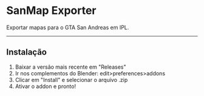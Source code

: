 # SanMap Exporter

Exportar mapas para o GTA San Andreas em IPL.

------

## Instalação

1. Baixar a versão mais recente em "Releases"
2. Ir nos complementos do Blender: edit>preferences>addons
3. Clicar em "Install" e selecionar o arquivo .zip
4. Ativar o addon e pronto!